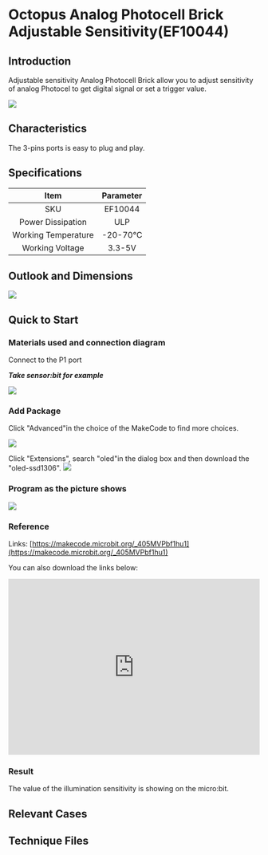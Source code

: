 # Octopus Analog Photocell Brick Adjustable Sensitivity(EF10044)

## Introduction

Adjustable sensitivity Analog Photocell Brick allow you to adjust sensitivity of analog Photocel to get digital signal or set a trigger value. 

 ![](./images/nJi2xZe.jpg)



## Characteristics

 The 3-pins ports is easy to plug and play.

## Specifications


Item | Parameter 
:-: | :-: 
SKU|EF10044
Power Dissipation|ULP
Working Temperature|-20-70℃
Working Voltage|3.3-5V

## Outlook and Dimensions


 ![](./images/ZpGNMav.png)

## Quick to Start


### Materials used and connection diagram
 Connect to the P1 port 

  ***Take sensor:bit for example***

![](./images/bYOBa9A.png)

### Add Package
Click "Advanced"in the choice of the MakeCode to find more choices.

![](./images/smtcNoB.png)

Click "Extensions", search "oled"in the dialog box and then download the "oled-ssd1306".
![](./images/VGSLRXB.png)

### Program as the picture shows
![](./images/afc0hr7.png)

### Reference

Links: [https://makecode.microbit.org/_405MVPbf1hu1](https://makecode.microbit.org/_405MVPbf1hu1)

You can also download the links below:

<div style="position:relative;height:0;padding-bottom:70%;overflow:hidden;"><iframe style="position:absolute;top:0;left:0;width:100%;height:100%;" src="https://makecode.microbit.org/#pub:_405MVPbf1hu1" frameborder="0" sandbox="allow-popups allow-forms allow-scripts allow-same-origin"></iframe></div>  


### Result
 The value of the illumination sensitivity is showing on the micro:bit.

## Relevant Cases


## Technique Files


